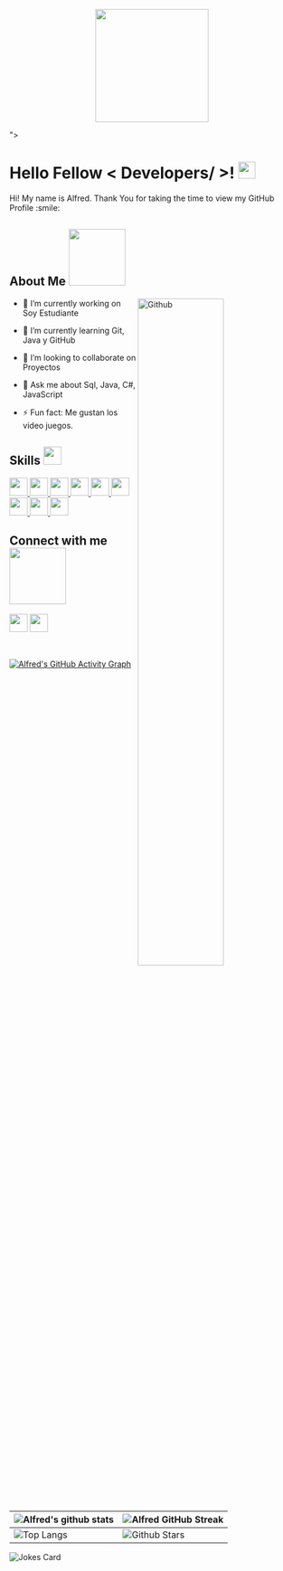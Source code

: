 <p align="center">
    <img width="200" src="https://avatars.githubusercontent.com/u/56953358?s=400&u=0e97d591dd244dcf588a39b7350403694acf5677&v=4"></a></p>">
</p>

<h1> Hello Fellow < Developers/ >! <img src = "https://raw.githubusercontent.com/MartinHeinz/MartinHeinz/master/wave.gif" width = 30px> </h1>
<p align='center'>
</p>




<div size='20px'> Hi! My name is Alfred. Thank You for taking the time to view my GitHub Profile :smile: 
</div>

<h2> About Me <img src = "https://media0.giphy.com/media/KDDpcKigbfFpnejZs6/giphy.gif?cid=ecf05e47oy6f4zjs8g1qoiystc56cu7r9tb8a1fe76e05oty&rid=giphy.gif" width = 100px></h2>

<img width="55%" align="right" alt="Github" src="https://raw.githubusercontent.com/onimur/.github/master/.resources/git-header.svg" />

- 🔭 I’m currently working on  Soy Estudiante
  
- 🌱 I’m currently learning Git, Java y GitHub
  
- 👯 I’m looking to collaborate on Proyectos
  
- 💬 Ask me about Sql, Java, C#, JavaScript
  
- ⚡ Fun fact: Me gustan los video juegos.

<h2> Skills <img src = "https://media2.giphy.com/media/QssGEmpkyEOhBCb7e1/giphy.gif?cid=ecf05e47a0n3gi1bfqntqmob8g9aid1oyj2wr3ds3mg700bl&rid=giphy.gif" width = 32px> </h2>
<a href = 'https://github.com/AlfredDev'> <img width ='32px' src ='https://cdn-icons-png.flaticon.com/512/226/226777.png'> </a>
<a href = 'https://github.com/AlfredDev'> <img width ='32px' src ='https://miro.medium.com/max/500/1*AbiX4LwtSNozoyfypcKvEg.png'> </a>
<a href = 'https://github.com/AlfredDev'> <img width ='32px' src ='https://raw.githubusercontent.com/rahulbanerjee26/githubAboutMeGenerator/main/icons/javascript.svg'> </a>
<a href = 'https://github.com/AlfredDev'> <img width ='32px' src ='https://raw.githubusercontent.com/rahulbanerjee26/githubAboutMeGenerator/main/icons/reactjs.svg'> </a>
<a href = 'https://github.com/AlfredDev'> <img width ='32px' src ='https://raw.githubusercontent.com/rahulbanerjee26/githubAboutMeGenerator/main/icons/python.svg'> </a>
<a href = 'https://github.com/AlfredDev'> <img width ='32px' src ='https://raw.githubusercontent.com/rahulbanerjee26/githubAboutMeGenerator/main/icons/sqlite.svg'> </a>
<a href = 'https://github.com/AlfredDev'> <img width ='32px' src ='https://raw.githubusercontent.com/rahulbanerjee26/githubAboutMeGenerator/main/icons/css.svg'> </a>
<a href = 'https://github.com/AlfredDev'> <img width ='32px' src ='https://raw.githubusercontent.com/rahulbanerjee26/githubAboutMeGenerator/main/icons/html.svg'> </a>
<a href = 'https://github.com/AlfredDev'>  <img width ='32px' src ='https://raw.githubusercontent.com/rahulbanerjee26/githubAboutMeGenerator/main/icons/android.svg'> </a>



<h2> Connect with me <img src='https://raw.githubusercontent.com/ShahriarShafin/ShahriarShafin/main/Assets/handshake.gif' width="100px"> </h2>
<a href = 'https://www.instagram.com/el_fr3ddo/'> <img width = '32px' align= 'center' src="https://cdn-icons-png.flaticon.com/512/174/174855.png"/></a> 
<a href = 'https://github.com/AlfredDev'> <img width = '32px' align= 'center' src="https://raw.githubusercontent.com/rahulbanerjee26/githubAboutMeGenerator/main/icons/github.svg"/></a>
  
<br>
<br>
  <br>
  
[![Alfred's GitHub Activity Graph](https://activity-graph.herokuapp.com/graph?username=AlfredDev&theme=tokyonight)](https://git.io/praveenscience)

| ![Alfred's github stats](https://github-readme-stats.vercel.app/api?username=AlfredDev&show_icons=true&theme=tokyonight) | ![Alfred GitHub Streak](https://github-readme-streak-stats.herokuapp.com/?user=AlfredDev&theme=tokyonight) |
| --- | --- |
| ![Top Langs](https://github-readme-stats.vercel.app/api/top-langs/?username=AlfredDev&theme=tokyonight) | ![Github Stars](https://github-readme-stats.vercel.app/api?username=AlfredDev&show_icons=true&locale=en&count_private=true&hide_rank=true&custom_title=My%20GitHub%20Stats&disable_animations=true&theme=tokyonight) |

![Jokes Card](https://readme-jokes.vercel.app/api?theme=tokyonight)


<br>


